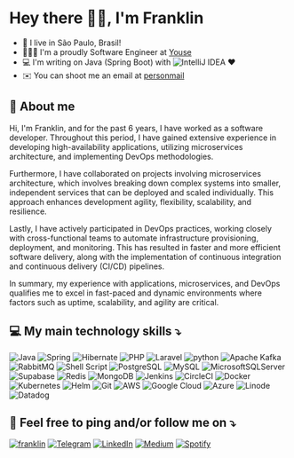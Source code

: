# Hey there ✌🏾, I'm Franklin

- 🌇 I live in São Paulo, Brasil!
- 👨🏾‍💻 I'm a proudly Software Engineer at [Youse](https://www.youse.com.br/)
- 💻 I'm writing on Java (Spring Boot) with ![IntelliJ IDEA](https://img.shields.io/badge/IntelliJIDEA-000000.svg?style=flat&logo=intellij-idea&logoColor=white) :heart:
- ✉️ You can shoot me an email at [personmail](mailto:franklincassiano@gmail.com)

## 🔏 About me

Hi, I'm Franklin, and for the past 6 years, I have worked as a software developer. Throughout this period, I have gained extensive experience in developing high-availability applications, utilizing microservices architecture, and implementing DevOps methodologies.

Furthermore, I have collaborated on projects involving microservices architecture, which involves breaking down complex systems into smaller, independent services that can be deployed and scaled individually. This approach enhances development agility, flexibility, scalability, and resilience.

Lastly, I have actively participated in DevOps practices, working closely with cross-functional teams to automate infrastructure provisioning, deployment, and monitoring. This has resulted in faster and more efficient software delivery, along with the implementation of continuous integration and continuous delivery (CI/CD) pipelines.

In summary, my experience with applications, microservices, and DevOps qualifies me to excel in fast-paced and dynamic environments where factors such as uptime, scalability, and agility are critical.

## 💻 My main technology skills ⤵️


![Java](https://img.shields.io/badge/java-%23ED8B00.svg?style=for-the-badge&logo=openjdk&logoColor=white) ![Spring](https://img.shields.io/badge/spring-%236DB33F.svg?style=for-the-badge&logo=spring&logoColor=white) ![Hibernate](https://img.shields.io/badge/Hibernate-59666C?style=for-the-badge&logo=Hibernate&logoColor=white) ![PHP](https://img.shields.io/badge/PHP-777BB4?style=for-the-badge&logo=php&logoColor=white) ![Laravel](https://img.shields.io/badge/Laravel-FF2D20?style=for-the-badge&logo=laravel&logoColor=white) ![python](https://img.shields.io/badge/python%20-%2314354C.svg?&style=for-the-badge&logo=python&logoColor=white) ![Apache Kafka](https://img.shields.io/badge/Apache%20Kafka-000?style=for-the-badge&logo=apachekafka) ![RabbitMQ](https://img.shields.io/badge/Rabbitmq-FF6600?style=for-the-badge&logo=rabbitmq&logoColor=white) ![Shell Script](https://img.shields.io/badge/Shell_Script-121011?style=for-the-badge&logo=gnu-bash&logoColor=white) ![PostgreSQL](https://img.shields.io/badge/PostgreSQL-316192?style=for-the-badge&logo=postgresql&logoColor=white) ![MySQL](https://img.shields.io/badge/MySQL-4479A1?style=for-the-badge&logo=mysql&logoColor=white) ![MicrosoftSQLServer](https://img.shields.io/badge/Microsoft%20SQL%20Server-CC2927?style=for-the-badge&logo=microsoft%20sql%20server&logoColor=white) ![Supabase](https://img.shields.io/badge/Supabase-3ECF8E?style=for-the-badge&logo=supabase&logoColor=white) ![Redis](https://img.shields.io/badge/Redis-DC382D?style=for-the-badge&logo=redis&logoColor=white) ![MongoDB](https://img.shields.io/badge/MongoDB-4EA94B?style=for-the-badge&logo=mongodb&logoColor=white) ![Jenkins](https://img.shields.io/badge/jenkins-%232C5263.svg?style=for-the-badge&logo=jenkins&logoColor=white) ![CircleCI](https://img.shields.io/badge/circle%20ci-%23161616.svg?style=for-the-badge&logo=circleci&logoColor=white) ![Docker](https://img.shields.io/badge/Docker-2496ED?style=for-the-badge&logo=docker&logoColor=white) ![Kubernetes](https://img.shields.io/badge/Kubernetes-326CE5?style=for-the-badge&logo=kubernetes&logoColor=white) ![Helm](https://img.shields.io/badge/Helm-0F1689?style=for-the-badge&logo=helm&logoColor=white) ![Git](https://img.shields.io/badge/Git-F05032?style=for-the-badge&logo=git&logoColor=black) ![AWS](https://img.shields.io/badge/AWS-%23FF9900.svg?style=for-the-badge&logo=amazon-aws&logoColor=white) ![Google Cloud](https://img.shields.io/badge/GoogleCloud-%234285F4.svg?style=for-the-badge&logo=google-cloud&logoColor=white) ![Azure](https://img.shields.io/badge/azure-%230072C6.svg?style=for-the-badge&logo=microsoftazure&logoColor=white) ![Linode](https://img.shields.io/badge/linode-00A95C?style=for-the-badge&logo=linode&logoColor=white) ![Datadog](https://img.shields.io/badge/datadog-%23632CA6.svg?style=for-the-badge&logo=datadog&logoColor=white)

## 📲 Feel free to ping and/or follow me on ⤵️


[![franklin](https://img.shields.io/badge/personal-mail-EA4335.svg?&style=for-the-badge&logo=mail.ru&logoColor=white)](mailto:franklincassiano@gmail.com) [![Telegram](https://img.shields.io/badge/Telegram-26A5E4.svg?&style=for-the-badge&logo=mail.ru&logoColor=white)](https://t.me/franklinguimaraes) [![LinkedIn](https://img.shields.io/badge/LinkedIn-0A66C2.svg?&style=for-the-badge&logo=linkedin&logoColor=white)](https://www.linkedin.com/in/franklin-guimaraes/) [![Medium](https://img.shields.io/badge/Medium-12100E?style=for-the-badge&logo=medium&logoColor=white)](https://medium.com/@franklinguimaraes) [![Spotify](https://img.shields.io/badge/Spotify-1ED760?style=for-the-badge&logo=spotify&logoColor=white)](https://open.spotify.com/user/22n4dja45imbiykgmusxnqati?si=89ff5f3b53114b82)
